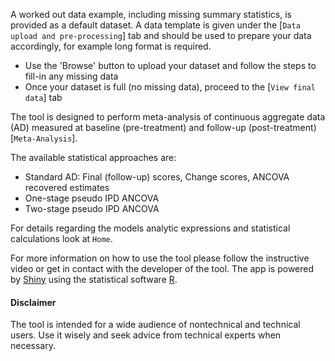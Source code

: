 A worked out data example, including missing summary statistics, is provided as a default dataset. A data template is given under the [`Data upload and pre-processing`] tab and should be used to prepare your data accordingly, for example long format is required. 
- Use the 'Browse' button to upload your dataset and follow the steps to fill-in any missing data
- Once your dataset is full (no missing data), proceed to the [`View final data`] tab

The tool is designed to perform meta-analysis of continuous aggregate data (AD) measured at baseline (pre-treatment) and follow-up (post-treatment) [`Meta-Analysis`].

The available statistical approaches are:

- Standard AD: Final (follow-up) scores, Change scores, ANCOVA recovered estimates
- One-stage pseudo IPD ANCOVA
- Two-stage pseudo IPD ANCOVA

For details regarding the models analytic expressions and statistical calculations look at `Home`.

For more information on how to use the tool please follow the instructive video or get in contact with the developer of the tool. The app is powered by [Shiny](shiny.rstudio.com) using the statistical software [R](http://cran.r-project.org/).


####   **Disclaimer**

The tool is intended for a wide audience of nontechnical and technical users. Use it wisely and seek advice from technical experts when necessary.
